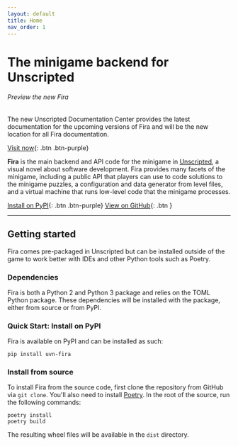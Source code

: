```yaml
---
layout: default
title: Home
nav_order: 1
---
```


# The minigame backend for Unscripted

<div class="code-example">

###### Preview the new Fira

The new Unscripted Documentation Center provides the latest documentation for the upcoming versions of Fira and will be the new location for all Fira documentation.

<span class="fs-3">

[Visit now](https://docs.unscriptedvn.dev/fira/){: .btn .btn-purple}

</span>

</div>

**Fira** is the main backend and API code for the minigame in [Unscripted](https://unscripted.marquiskurt.net), a visual novel about software development. Fira provides many facets of the minigame, including a public API that players can use to code solutions to the minigame puzzles, a configuration and data generator from level files, and a virtual machine that runs low-level code that the minigame processes.

[Install on PyPI](https://pypi.org/project/uvn-fira){: .btn .btn-purple}
[View on GitHub](https://github.com/UnscriptedVN/fira){: .btn }

---

## Getting started

Fira comes pre-packaged in Unscripted but can be installed outside of the game to work better with IDEs and other Python tools such as Poetry.

### Dependencies

Fira is both a Python 2 and Python 3 package and relies on the TOML Python package. These dependencies will be installed with the package, either from source or from PyPI.

### Quick Start: Install on PyPI

Fira is available on PyPI and can be installed as such:

```
pip install uvn-fira
```

### Install from source

To install Fira from the source code, first clone the repository from GitHub via `git clone`. You'll also need to install [Poetry](https://python-poetry.org). In the root of the source, run the following commands:

```
poetry install
poetry build
```

The resulting wheel files will be available in the `dist` directory.
